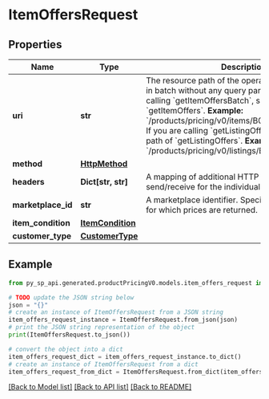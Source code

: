# ItemOffersRequest


## Properties

Name | Type | Description | Notes
------------ | ------------- | ------------- | -------------
**uri** | **str** | The resource path of the operation you are calling in batch without any query parameters.  If you are calling &#x60;getItemOffersBatch&#x60;, supply the path of &#x60;getItemOffers&#x60;.  **Example:** &#x60;/products/pricing/v0/items/B000P6Q7MY/offers&#x60;  If you are calling &#x60;getListingOffersBatch&#x60;, supply the path of &#x60;getListingOffers&#x60;.  **Example:** &#x60;/products/pricing/v0/listings/B000P6Q7MY/offers&#x60; | 
**method** | [**HttpMethod**](HttpMethod.md) |  | 
**headers** | **Dict[str, str]** | A mapping of additional HTTP headers to send/receive for the individual batch request. | [optional] 
**marketplace_id** | **str** | A marketplace identifier. Specifies the marketplace for which prices are returned. | 
**item_condition** | [**ItemCondition**](ItemCondition.md) |  | 
**customer_type** | [**CustomerType**](CustomerType.md) |  | [optional] 

## Example

```python
from py_sp_api.generated.productPricingV0.models.item_offers_request import ItemOffersRequest

# TODO update the JSON string below
json = "{}"
# create an instance of ItemOffersRequest from a JSON string
item_offers_request_instance = ItemOffersRequest.from_json(json)
# print the JSON string representation of the object
print(ItemOffersRequest.to_json())

# convert the object into a dict
item_offers_request_dict = item_offers_request_instance.to_dict()
# create an instance of ItemOffersRequest from a dict
item_offers_request_from_dict = ItemOffersRequest.from_dict(item_offers_request_dict)
```
[[Back to Model list]](../README.md#documentation-for-models) [[Back to API list]](../README.md#documentation-for-api-endpoints) [[Back to README]](../README.md)



